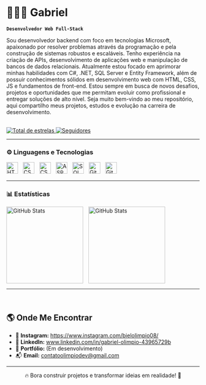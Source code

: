 # 👨🏻‍💻 Gabriel

**`Desenvolvedor Web Full-Stack`**

Sou desenvolvedor backend com foco em tecnologias Microsoft, apaixonado por resolver problemas através da programação e pela construção de sistemas robustos e escaláveis. Tenho experiência na criação de APIs, desenvolvimento de aplicações web e manipulação de bancos de dados relacionais.
Atualmente estou focado em aprimorar minhas habilidades com C#, .NET, SQL Server e Entity Framework, além de possuir conhecimentos sólidos em desenvolvimento web com HTML, CSS, JS e fundamentos de front-end. Estou sempre em busca de novos desafios, projetos e oportunidades que me permitam evoluir como profissional e entregar soluções de alto nível.
Seja muito bem-vindo ao meu repositório, aqui compartilho meus projetos, estudos e evolução na carreira de desenvolvimento.

<br/>
    <a href="https://github.com/biel081107?tab=repositories&sort=stargazers">
        <img 
            alt="Total de estrelas" 
            title="Total de estrelas GitHub" 
            src="https://custom-icon-badges.demolab.com/github/stars/biel081107?color=55960c&style=for-the-badge&labelColor=488207&logo=star&label=estrelas"
        />
    </a>
    <a href="https://github.com/biel081107?tab=followers">
        <img 
            alt="Seguidores" 
            title="Me siga no GitHub" 
            src="https://custom-icon-badges.demolab.com/github/followers/biel081107?color=236ad3&labelColor=1155ba&style=for-the-badge&logo=github&label=Seguidores&logoColor=white"
        />
    </a>
</p>

---

### ⚙️ Linguagens e Tecnologias

<img 
    align="left" 
    alt="HTML"
    title="HTML" 
    width="30px" 
    style="padding-right: 10px;" 
    src="https://cdn.jsdelivr.net/gh/devicons/devicon@latest/icons/html5/html5-original.svg" 
/>
<img 
    align="left" 
    alt="CSS" 
    title="CSS"
    width="30px" 
    style="padding-right: 10px;" 
    src="https://cdn.jsdelivr.net/gh/devicons/devicon@latest/icons/css3/css3-original.svg" 
/>
<img 
    align="left" 
    alt="CSharp"
    title="CSharp" 
    width="30px" 
    style="padding-right: 10px;" 
    src="https://cdn.jsdelivr.net/gh/devicons/devicon@latest/icons/csharp/csharp-original.svg" 
/>
<img 
    align="left" 
    alt="ASP.NET"
    title="ASP.NET Core" 
    width="30px" 
    style="padding-right: 10px;" 
    src="https://cdn.jsdelivr.net/gh/devicons/devicon@latest/icons/dot-net/dot-net-original.svg" 
/>
<img 
    align="left" 
    alt="SQL Server"
    title="SQL Server" 
    width="30px" 
    style="padding-right: 10px;" 
    src="https://cdn.jsdelivr.net/gh/devicons/devicon@latest/icons/microsoftsqlserver/microsoftsqlserver-plain.svg"
/>
<img 
    align="left" 
    alt="Git" 
    title="Git"
    width="30px" 
    style="padding-right: 10px;" 
    src="https://cdn.jsdelivr.net/gh/devicons/devicon@latest/icons/git/git-original.svg" 
/>
<img 
    align="left" 
    alt="GitHub" 
    title="GitHub"
    width="30px" 
    style="padding-right: 10px;" 
    src="https://cdn.jsdelivr.net/gh/devicons/devicon@latest/icons/github/github-original.svg" 
/>

<br/>
<br/>

---

### 📊 Estatísticas

<p>
  <img 
    align="center" 
    alt="GitHub Stats" 
    height="200" 
    style="padding-right: 10px;" 
    src="https://github-readme-stats.vercel.app/api?username=biel081107&show_icons=true&theme=tokyonight&include_all_commits=true&locale=pt-br" 
  />
  <img 
      align="center" 
      alt="GitHub Stats" 
      height="200" 
      src="https://github-readme-stats.vercel.app/api/top-langs/?username=biel081107&theme=tokyonight&layout=compact&custom_title=Tecnologias&langs_count=9" 
  />
</p>

---
<br clear="both"/>

## 🌎 Onde Me Encontrar
- 📸 **Instagram:** https://www.instagram.com/bielolimpio08/
- 💼 **LinkedIn:** www.linkedin.com/in/gabriel-olimpio-43965729b
- 🧠 **Portfólio:** (Em desenvolvimento)
- 📬 **Email:** contatoolimpiodev@gmail.com

---

<p align="center">
  🔥 Bora construir projetos e transformar ideias em realidade! 🚀
</p>
